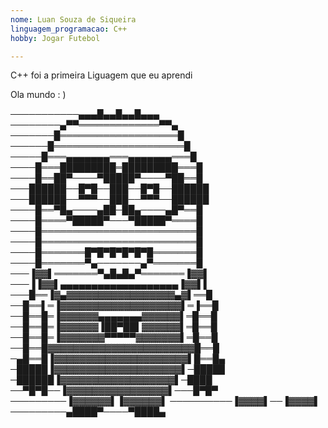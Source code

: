 ```yaml
---
nome: Luan Souza de Siqueira
linguagem_programacao: C++
hobby: Jogar Futebol

---
```


C++ foi a primeira Liguagem que eu aprendi

Ola mundo : )

───────────▄▄▄█▄▄█▄▄█▄▄▄
────────▄▀▀═════════════▀▀▄
───────█═══════════════════█
──────█═════════════════════█
─────█═══▄▄▄▄▄▄▄═══▄▄▄▄▄▄▄═══█
────█═══█████████═█████████═══█
────█══██▀────▀█████▀────▀██══█
───██████──█▀█──███──█▀█──██████
───██████──▀▀▀──███──▀▀▀──██████
────█══▀█▄────▄██─██▄────▄█▀══█
────█════▀█████▀───▀█████▀════█
────█═════════════════════════█
────█═════════════════════════█
────█═══════█▀█▀█▀█▀█▀█═══════█
────█═══════▀▄───────▄▀═══════█
───▐▓▓▌═══════▀▄█▄█▄▀═══════▐▓▓▌
───▐▐▓▓▌▄▄▄▄▄▄▄▄▄▄▄▄▄▄▄▄▄▄▄▐▓▓▌▌
───█══▐▓▄▓▓▓▓▓▓▓▓▓▓▓▓▓▓▓▓▓▄▓▌══█
──█══▌═▐▓▓▓▓▓▓▓▓▓▓▓▓▓▓▓▓▓▓▓▌═▐══█
──█══█═▐▓▓▓▓▓▓▄▄▄▄▄▄▄▓▓▓▓▓▓▌═█══█
──█══█═▐▓▓▓▓▓▓▐██▀██▌▓▓▓▓▓▓▌═█══█
──█══█═▐▓▓▓▓▓▓▓▀▀▀▀▀▓▓▓▓▓▓▓▌═█══█
──█══█▓▓▓▓▓▓▓▓▓▓▓▓▓▓▓▓▓▓▓▓▓▓▓█══█
─▄█══█▐▓▓▓▓▓▓▓▓▓▓▓▓▓▓▓▓▓▓▓▓▓▌█══█▄
─█████▐▓▓▓▓▓▓▓▓▓▓▓▓▓▓▓▓▓▓▓▓▌─█████
─██████▐▓▓▓▓▓▓▓▓▓▓▓▓▓▓▓▓▓▓▌─████
──▀█▀█──▐▓▓▓▓▓▓▓▓▓▓▓▓▓▓▓▓▌───█▀█▀
─────────▐▓▓▓▓▓▓▌▐▓▓▓▓▓▓▌
──────────▐▓▓▓▓▌──▐▓▓▓▓▌
─────────▄████▀────▀████▄
